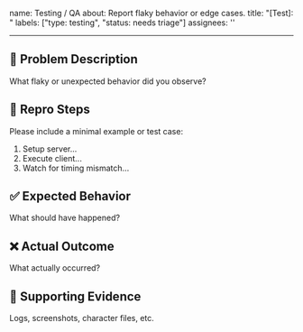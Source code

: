 name: Testing / QA
about: Report flaky behavior or edge cases.
title: "[Test]: "
labels: ["type: testing", "status: needs triage"]
assignees: ''

---

## 🧪 Problem Description

What flaky or unexpected behavior did you observe?

## 🚦 Repro Steps

Please include a minimal example or test case:

1. Setup server...
2. Execute client...
3. Watch for timing mismatch...

## ✅ Expected Behavior

What should have happened?

## ❌ Actual Outcome

What actually occurred?

## 📎 Supporting Evidence

Logs, screenshots, character files, etc.
